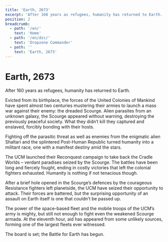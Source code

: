 ```yaml
---
title: 'Earth, 2673'
excerpt: 'After 160 years as refugees, humanity has returned to Earth.'
position: 2
breadcrumb:
  - path: '/en/'
    text: 'Home'
  - path: '/en/dzc/'
    text: 'Dropzone Commander'
  - path: ''
    text: 'Earth, 2673'
---
```


# Earth, 2673

After 160 years as refugees, humanity has returned to Earth.

Evicted from its birthplace, the forces of the United Colonies of Mankind have spent almost two centuries mustering their armies to launch a mass war against their enemy: the dreaded Scourge. Alien parasites from an unknown galaxy, the Scourge appeared without warning, destroying the previously peaceful society. What they didn’t kill they captured and enslaved, forcibly bonding with their hosts.

Fighting off the parasitic threat as well as enemies from the enigmatic alien Shaltari and the splintered Post-Human Republic turned humanity into a militant race, one with a manifest destiny amid the stars.

The UCM launched their Reconquest campaign to take back the Cradle Worlds – verdant paradises seized by the Scourge. The battles have been long and fiercely fought, ending in costly victories that left the colonial fighters exhausted. Humanity is nothing if not tenacious though.

After a brief hole opened in the Scourge’s defences by the courageous Resistance fighters left planetside, the UCM have seized their opportunity to attack. Their forces are battered, but the surprising opportunity of an assault on Earth itself is one that couldn’t be passed up.

The power of the space-based fleet and the mobile troops of the UCM’s army is mighty, but still not enough to fight even the weakened Scourge armada. At the eleventh hour, aid has appeared from some unlikely sources, forming one of the largest fleets ever witnessed.

The board is set; the Battle for Earth has begun.
